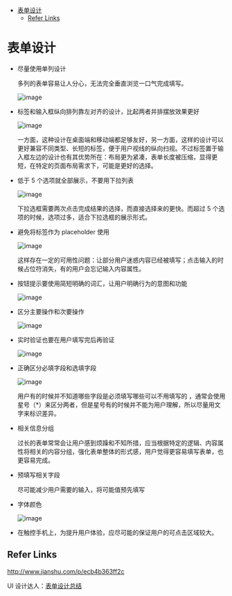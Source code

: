 - [表单设计](#%E8%A1%A8%E5%8D%95%E8%AE%BE%E8%AE%A1)
  - [Refer Links](#refer-links)

# 表单设计

- 尽量使用单列设计

  多列的表单容易让人分心，无法完全垂直浏览一口气完成填写。

  ![image](http://img.cdn.firejq.com/jpg/2017/11/7/58bdde4656b26512ce6b00e0f5ab2c59.jpg)

- 标签和输入框纵向排列靠左对齐的设计，比起两者并排摆放效果更好

  ![image](http://img.cdn.firejq.com/jpg/2017/11/7/05ff3588b5cb1f071c177c4596731142.jpg)

  一方面，这种设计在桌面端和移动端都足够友好，另一方面，这样的设计可以更好兼容不同类型、长短的标签，便于用户视线的纵向扫视。不过标签置于输入框左边的设计也有其优势所在：布局更为紧凑，表单长度被压缩，显得更短，在特定的页面布局需求下，可能是更好的选择。

- 低于 5 个选项就全部展示，不要用下拉列表

  ![image](http://img.cdn.firejq.com/jpg/2017/11/7/474a4f1b632ec2504ec94f8e91e818b9.jpg)

  下拉选框需要两次点击完成结果的选择，而直接选择来的更快。而超过 5 个选项的时候，选项过多，适合下拉选框的展示形式。

- 避免将标签作为 placeholder 使用

  ![image](http://img.cdn.firejq.com/jpg/2017/11/7/7a5f91292bcd31b84fb7574548d7ec2c.jpg)

  这样存在一定的可用性问题：让部分用户迷惑内容已经被填写；点击输入的时候占位符消失，有的用户会忘记输入内容属性。

- 按钮提示要使用简短明确的词汇，让用户明确行为的意图和功能

  ![image](http://img.cdn.firejq.com/jpg/2017/11/7/cee34304611e3346d8610b7fcd58bf41.jpg)

- 区分主要操作和次要操作

  ![image](http://img.cdn.firejq.com/jpg/2017/11/7/9f30282a9c40e27cbb655b504f09c7e7.jpg)

- 实时验证也要在用户填写完后再验证

  ![image](http://img.cdn.firejq.com/jpg/2017/11/7/058037b1a3912181881c6e3729e25610.jpg)

- 正确区分必填字段和选填字段

  ![image](http://img.cdn.firejq.com/jpg/2017/11/7/d3457354d0b582e5e178eb5bcea53e83.jpg)

  用户有的时候并不知道哪些字段是必须填写哪些可以不用填写的 ，通常会使用星号（*）来区分两者，但是星号有的时候并不能为用户理解，所以尽量用文字来标识差异。

- 相关信息分组

  过长的表单常常会让用户感到烦躁和不知所措，应当根据特定的逻辑、内容属性将相关的内容分组，强化表单整体的形式感，用户觉得更容易填写表单，也更容易完成。

- 预填写相关字段

  尽可能减少用户需要的输入，将可能值预先填写

- 字体颜色

  ![image](http://img.cdn.firejq.com/jpg/2017/11/7/75dc75cd27a2fac05c0c5a5ed7a0c7d7.jpg)

- 在触控手机上，为提升用户体验，应尽可能的保证用户的可点击区域较大。

## Refer Links

http://www.jianshu.com/p/ecb4b363ff2c

UI 设计达人：[表单设计总结](https://mp.weixin.qq.com/s?__biz=MzAwNjM0MzIzNA==&mid=2650320012&idx=1&sn=4d43adc44ea3c02fefecf090e2e8bc48&chksm=8302d3a1b4755ab7bc9cb27fa0319f091e40cef52f1d1c699035f5b24bafd5c20ab9c4267329&mpshare=1&scene=1&srcid=11067OVa6aGIUCTVwwnhoDf9#rd)
